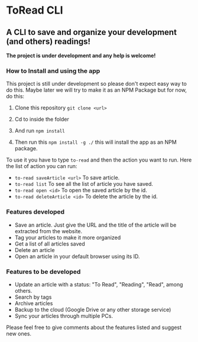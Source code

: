 # ToRead CLI
## A CLI to save and organize your development (and others) readings! 

**The project is under development and any help is welcome!** 

### How to Install and using the app
This project is still under development so please don't expect easy way to do this. Maybe later we will try to make it as an NPM Package but for now, do this:

1. Clone this repository
`git clone <url>`

2. Cd to inside the folder

3. And run `npm install`

4. Then run this `npm install -g ./` this will install the app as an NPM package.

To use it you have to type `to-read` and then the action you want to run.
Here the list of action you can run:
+ `to-read saveArticle <url>`
To save article.
+ `to-read list`
To see all the list of article you have saved.
+ `to-read open <id>`
To open the saved article by the id. 
+ `to-read deleteArticle <id>`
To delete the article by the id.

### Features developed

+ Save an article. Just give the URL and the title of the article will be extracted from the website. 
+ Tag your articles to make it more organized
+ Get a list of all articles saved
+ Delete an article
+ Open an article in your default browser using its ID.

### Features to be developed

+ Update an article with a status: "To Read", "Reading", "Read", among others.
+ Search by tags
+ Archive articles
+ Backup to the cloud (Google Drive or any other storage service)
+ Sync your articles through multiple PCs.

Please feel free to give comments about the features listed and suggest new ones. 

